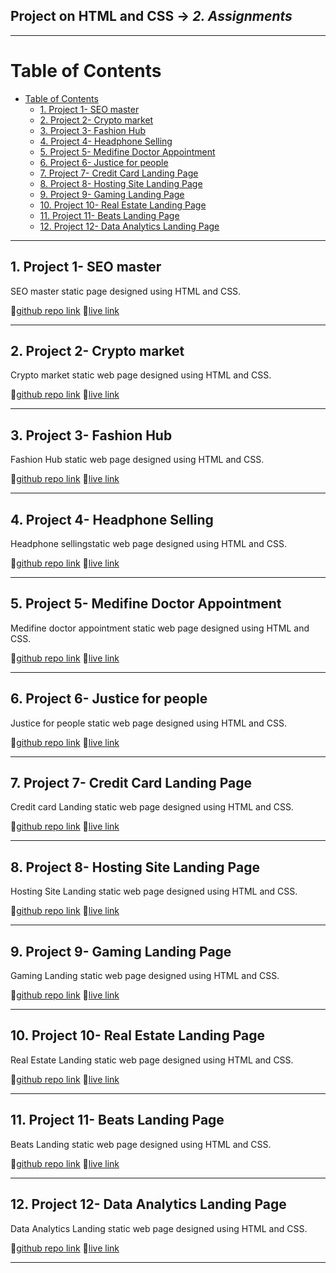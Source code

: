 ## Project on HTML and CSS -> <em>2. Assignments</em>

<hr/>

# Table of Contents
- [Table of Contents](#table-of-contents)
  - [1. Project 1- SEO master](#1-project-1--seo-master)
  - [2. Project 2- Crypto market](#2-project-2--crypto-market)
  - [3. Project 3- Fashion Hub](#3-project-3--fashion-hub)
  - [4. Project 4- Headphone Selling](#4-project-4--headphone-selling)
  - [5. Project 5- Medifine Doctor Appointment](#5-project-5--medifine-doctor-appointment)
  - [6. Project 6- Justice for people](#6-project-6--justice-for-people)
  - [7. Project 7- Credit Card Landing Page](#7-project-7--credit-card-landing-page)
  - [8. Project 8- Hosting Site Landing Page](#8-project-8--hosting-site-landing-page)
  - [9. Project 9- Gaming Landing Page](#9-project-9--gaming-landing-page)
  - [10. Project 10- Real Estate Landing Page](#10-project-10--real-estate-landing-page)
  - [11. Project 11- Beats Landing Page](#11-project-11--beats-landing-page)
  - [12. Project 12- Data Analytics Landing Page](#12-project-12--data-analytics-landing-page)

<hr/>

## 1. Project 1- SEO master

SEO master static page designed using HTML and CSS.

🔗[github repo link](./01.%20Project1-%20SEO%20master/)
🚀[live link](https://seo-master2.netlify.app/)
<hr/>

## 2. Project 2- Crypto market

Crypto market static web page designed using HTML and CSS.

🔗[github repo link](./02.%20Project2-%20Crypto%20market/)
🚀[live link](https://crypto-market2.netlify.app/)

<hr/>

## 3. Project 3- Fashion Hub

Fashion Hub static web page designed using HTML and CSS.

🔗[github repo link](./03.%20Project3-%20Fashion%20Hub/)
🚀[live link](https://fashion-hub2.netlify.app/)

<hr/>

## 4. Project 4- Headphone Selling

Headphone sellingstatic web page designed using HTML and CSS.

🔗[github repo link](./04.%20Project4-%20Headphone/)
🚀[live link](https://headphone2.netlify.app/)

<hr/>

## 5. Project 5- Medifine Doctor Appointment

Medifine doctor appointment static web page designed using HTML and CSS.

🔗[github repo link](./05.%20Project5-%20Medifine%20Doctor/)
🚀[live link](https://medifine-doctor-appointment.netlify.app/)

<hr/>

## 6. Project 6- Justice for people

Justice for people static web page designed using HTML and CSS.

🔗[github repo link](./06.%20Project6-%20Justice%20for%20people/)
🚀[live link](https://justice-landing-page2.netlify.app/)

<hr/>

## 7. Project 7- Credit Card Landing Page

Credit card Landing static web page designed using HTML and CSS.

🔗[github repo link](./07.%20Project7-%20Credit%20card%20Landing%20Page/)
🚀[live link](https://credit-card-landing-page2.netlify.app/)

<hr/>

## 8. Project 8- Hosting Site Landing Page

Hosting Site Landing static web page designed using HTML and CSS.

🔗[github repo link](./08.%20Project8-%20Hosting%20Site%20Landing%20Page/)
🚀[live link](https://hosting-site-landing-page2.netlify.app/)

<hr/>

## 9. Project 9- Gaming Landing Page

Gaming Landing static web page designed using HTML and CSS.

🔗[github repo link](./09.%20Project9-%20Gaming%20Landing%20Page/)
🚀[live link](https://game-landing-page2.netlify.app/)

<hr/>

## 10. Project 10- Real Estate Landing Page

Real Estate Landing static web page designed using HTML and CSS.

🔗[github repo link](./10.%20Project10-%20Real%20Estate%20Landing%20Page/)
🚀[live link](https://real-estate-landing-page2.netlify.app/)

<hr/>

## 11. Project 11- Beats Landing Page

Beats Landing static web page designed using HTML and CSS.

🔗[github repo link](./11.%20Project11-%20Beats%20Landing%20Page/)
🚀[live link](https://beats-landing-page2.netlify.app/)

<hr/>

## 12. Project 12- Data Analytics Landing Page

Data Analytics Landing static web page designed using HTML and CSS.

🔗[github repo link](./12.%20Project12-%20Data%20Analytics%20Landing%20Page/)
🚀[live link](https://data-analytics-landing-page2.netlify.app/)

<hr/>




